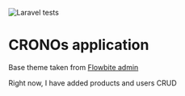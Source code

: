 ![Laravel tests](https://github.com/amitavroy/cronos/actions/workflows/laravel.yml/badge.svg)

# CRONOs application

Base theme taken from [Flowbite admin](https://github.com/themesberg/flowbite-admin-dashboard/tree/main)

Right now, I have added products and users CRUD
